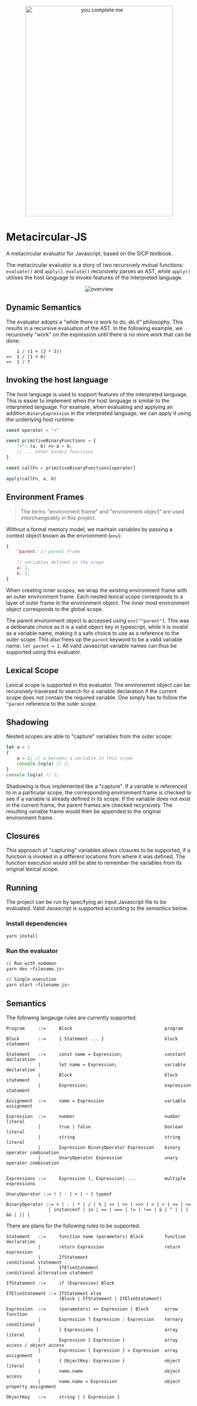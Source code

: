 <p align="center">
  <img width="400" height="569" src="/assets/batman-joker.jpg" alt="you complete me">
</p>

# Metacircular-JS

A metacircular evaluator for Javascript, based on the SICP textbook. 

The metacircular evaluator is a story of two recursively mutual functions: `evaluate()` and `apply()`. `evalute()` recursively parses an AST, while `apply()` utilises the host language to invoke features of the interpreted language. 

<p align="center">
  <img src="/assets/overview.png" alt="overview">
</p>

## Dynamic Semantics

The evaluator adopts a "while there is work to do, do it" philosophy. This results in a recursive evaluation of the AST. In the following example, we recursively "work" on the expression until there is no more work that can be done:

```
    1 / (1 + (2 * 3))
=>  1 / (1 + 6)
=>  1 / 7
```

## Invoking the host language

The host language is used to support features of the interpreted language. This is easier to implement when the host language is similar to the interpreted language. For example, when evaluating and applying an addition `BinaryExpression` in the interpreted language, we can apply it using the underlying host runtime:

```js
const operator = "+"

const primitiveBinaryFunctions = {
    "+": (a, b) => a + b,
    // ... other binary functions
}

const callFn = primitiveBinaryFunctions[operator]

apply(callFn, a, b)
```

## Environment Frames

> The terms "environment frame" and "environment object" are used interchangeably in this project. 

Without a formal memory model, we maintain variables by passing a context object known as the envrionment (`env`):

```js
{
    ^parent: // parent frame

    // variables defined in the scope
    a: 1,
    b: 2,
}
```

When creating inner scopes, we wrap the existing environment frame with an outer environment frame. Each nested lexical scope corresponds to a layer of outer frame in the environment object. The inner most environment object corresponds to the global scope.

The parent environment object is accessed using `env["^parent"]`. This was a deliberate choice as it is a valid object key in typescript, while it is invalid as a variable name, making it a safe choice to use as a reference to the outer scope. This also frees up the `parent` keyword to be a valid variable name: `let parent = 1`. All valid Javascript variable names can thus be supported using this evaluator.

## Lexical Scope

Lexical scope is supported in this evaluator. The environemnt object can be recursively traversed to search for a variable declaration if the current scope does not contain the required variable. One simply has to follow the `^parent` reference to the outer scope.

## Shadowing

Nested scopes are able to "capture" variables from the outer scope: 

```js
let a = 1
{
    a = 2; // a becomes a variable in this scope
    console.log(a) // 2;
}
console.log(a) // 2;
```

Shadowing is thus implemented like a "capture". If a variable is referenced to in a particular scope, the corresponding environment frame is checked to see if a variable is already defined in its scope. If the variable does not exist in the current frame, the parent frames are checked recyrsively. The resulting variable frame would then be appended to the original environment frame.

## Closures

This approach of "capturing" variables allows closures to be supported, if a function is invoked in a different locations from where it was defined. The function execution would still be able to remember the variables from its original lexical scope.

## Running

The project can be run by specifying an input Javascript file to be evaluated. Valid Javascript is supported according to the semantics below. 

### Install dependencies

```sh
yarn install
```

### Run the evaluator
```sh
// Run with nodemon
yarn dev <filename.js>

// Single execution
yarn start <filename.js>
```

## Semantics

The following langauge rules are currently supported.

```
Program     ::=     Block                                   program

Block       ::=     { Statement ... }                       block statement

Statement   ::=     const name = Expression;                constant declaration
            |       let name = Expression;                  variable declaration
            |       Block                                   block statement
            |       Expression;                             expression statement

Assignment  ::=     name = Expression                       variable assignment

Expression  ::=     number                                  number literal
            |       true | false                            boolean literal
            |       string                                  string literal
            |       Expression BinaryOperator Expression    binary operator combination
            |       UnaryOperator Expression                unary operator combination


Expressions ::=     Expression (, Expression) ...           multiple expressions

UnaryOperator ::= ! | - | + | ~ | typeof 

BinaryOperator ::= + | - | * | / | % | << | >> | >>> | < | > | <= | >= 
                | instanceof | in | == | === | != | !== | & | ^ | | | && | || |
```


There are plans for the following rules to be supported.
```
Statement   ::=     function name (parameters) Block        function declaration
            |       return Expression                       return expression
            |       IfStatement                             conditional statement
            |       IfElseStatement                         conditional alternative statement

IfStatement ::=     if (Expression) Block                   

IfElseStatement ::= IfStatement else 
                    (Block | IfStatement | IfElseStatement) 

Expression  ::=     (parameters) => Expression | Block      arrow function
            |       Expression ? Expression : Expression    ternary conditional
            |       [ Expressions ]                         array literal
            |       Expression [ Expression ]               array access / object access
            |       Expression [ Expression ] = Expression  array assignment
            |       { ObjectKey: Expression }               object literal
            |       name.name                               object access
            |       name.name = Expression                  object property assignment

ObjectKey   ::=     string | [ Expression ]                 
```